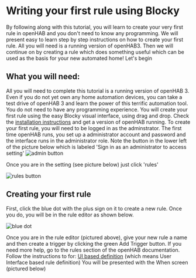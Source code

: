 # Writing your first rule using Blocky
By following along with this tutorial, you will learn to create your very first rule in openHAB and you don't need to know any programming. We will present easy to learn step by step instructions on how to create your first rule. All you will need is a running version of openHAB3. Then we will continue on by creating a rule which does something useful which can be used as the basis for your new automated home! Let's begin
## What you will need:
All you will need to complete this tutorial is a running version of openHAB 3. Even if you do not yet own any home automation devices, you can take a test drive of openHAB 3 and learn the power of this terrific automation tool. You do not need to have any programming experience. You will create your first rule using the easy Blocky visual interface, using drag and drop. Check the [installation instructions](https://www.openhab.org/docs/installation/) and get a version of openHAB running. To create your first rule, you will need to be logged in as the adminstrator. The first time openHAB runs, you set up a administrator account and password and the interface runs in the administrator role. Note the button in the lower left of the picture below which is labeled 'Sign in as an administrator to access setting'
![admin button](https://www.openhab.org/assets/img/welcome_page.a5b83d6f.png)

Once you are in the setting (see picture below) just click 'rules'

![rules button](https://www.openhab.org/assets/img/initial_settings.696acede.png)
## Creating your first rule
First, click the blue dot with the plus sign on it to create a new rule. Once you do, you will be in the rule editor as shown below.

![blue dot](https://www.openhab.org/assets/img/ui_rules_dsl_test_example.599c0fd5.png)

Once you are in the rule editor (pictured above), give your new rule a name and then create a trigger by clicking the green Add Trigger button. If you need more help, go to the rules section of the openHAB documentation. Follow the instructions to for: [UI based definition](https://www.openhab.org/docs/configuration/rules-dsl.html#ui-based-definition)  (which means User Interface based rule definition)
You will be presented with the When screen (pictured below)
